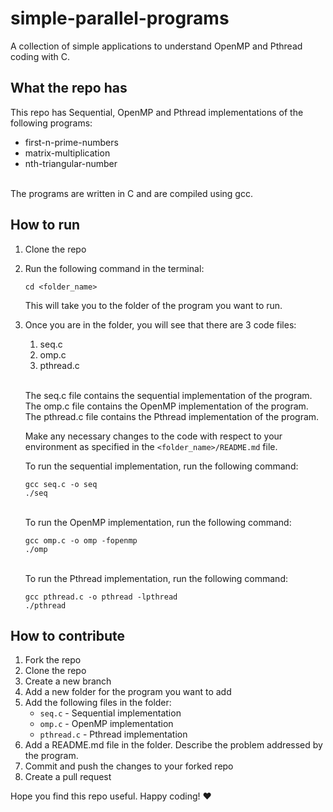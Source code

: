 # simple-parallel-programs
A collection of simple applications to understand OpenMP and Pthread coding with C. 

## What the repo has
This repo has Sequential, OpenMP and Pthread implementations of the following programs:
- first-n-prime-numbers
- matrix-multiplication
- nth-triangular-number

\
The programs are written in C and are compiled using gcc.

## How to run
1.  Clone the repo
2.  Run the following command in the terminal:

    ``` 
    cd <folder_name>    
    ```
    This will take you to the folder of the program you want to run. 
3.  Once you are in the folder, you will see that there are 3 code files:
    1.  seq.c
    2.  omp.c
    3.  pthread.c
    
    \
    The seq.c file contains the sequential implementation of the program. The omp.c file contains the OpenMP implementation of the program. The pthread.c file contains the Pthread implementation of the program.
    
    Make any necessary changes to the code with respect to your environment as specified in the `<folder_name>/README.md` file.

    To run the sequential implementation, run the following command:
    ```
    gcc seq.c -o seq
    ./seq
    ```
    \
    To run the OpenMP implementation, run the following command:
    ```
    gcc omp.c -o omp -fopenmp
    ./omp
    ```
    \
    To run the Pthread implementation, run the following command:
    ```
    gcc pthread.c -o pthread -lpthread
    ./pthread
    ```

## How to contribute
1.  Fork the repo
2.  Clone the repo
3.  Create a new branch
4.  Add a new folder for the program you want to add
5.  Add the following files in the folder:
    -  `seq.c` - Sequential implementation
    -  `omp.c` - OpenMP implementation
    -  `pthread.c` - Pthread implementation
6.  Add a README.md file in the folder. Describe the problem addressed by the program.
7. Commit and push the changes to your forked repo
8. Create a pull request

Hope you find this repo useful. Happy coding! ❤

